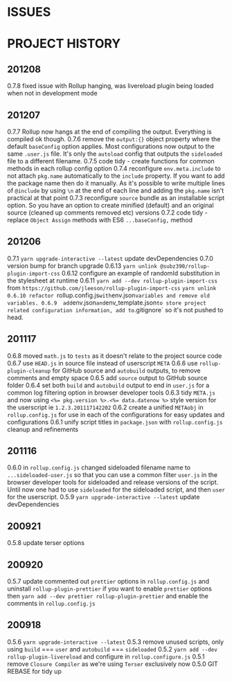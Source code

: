 # ISSUES


# PROJECT HISTORY

## 201208
0.7.8 fixed issue with Rollup hanging, was livereload plugin being loaded when not in development mode

## 201207
0.7.7 Rollup now hangs at the end of compiling the output.  Everything is compiled ok though.
0.7.6 remove the `output:{}` object property where the default `baseConfig` option applies.  Most configurations now output to the same `.user.js` file.  It's only the `autoload` config that outputs the `sideloaded` file to a different filename.
0.7.5 code tidy - create functions for common methods in each rollup config option
0.7.4 reconfigure `env.meta.include` to not attach `pkg.name` automatically to the `include` property.  If you want to add the package name then do it manually.  As it's possible to write multiple lines of `@include` by using `\n` at the end of each line and adding the `pkg.name` isn't practical at that point
0.7.3 reconfigure `source` bundle as an installable script option.  So you have an option to create minified (default) and an original source (cleaned up comments removed etc) versions
0.7.2 code tidy - replace `Object Assign` methods with ES6 `...baseConfig,` method
    

## 201206
0.7.1  `yarn upgrade-interactive --latest` update devDependencies
0.7.0  version bump for branch upgrade
0.6.13 `yarn unlink @subz390/rollup-plugin-import-css`
0.6.12 configure an example of randomId substitution in the stylesheet at runtime
0.6.11 `yarn add --dev rollup-plugin-import-css` from `https://github.com/jleeson/rollup-plugin-import-css`
       `yarn unlink 
0.6.10 refactor `rollup.config.js` with `env.json` variables and remove old variables.
0.6.9  add `env.json` and `env_template.json` to store project related configuration information, add to `.gitignore` so it's not pushed to head.

## 201117
0.6.8 moved `math.js` to `tests` as it doesn't relate to the project source code
0.6.7 use `HEAD.js` in source file instead of userscript `META`
0.6.6 use `rollup-plugin-cleanup` for GitHub source and `autobuild` outputs, to remove comments and empty space
0.6.5 add `source` output to GitHub source folder
0.6.4 set both `build` and `autobuild` output to end in `user.js` for a common log filtering option in browser developer tools
0.6.3 tidy `META.js` and now using `<%= pkg.version %>.<%= data.datenow %>` style version for the userscript ie `1.2.3.201117142202`
0.6.2 create a unified `METAobj` in `rollup.config.js` for use in each of the configurations for easy updates and configurations
0.6.1 unify script titles in `package.json` with `rollup.config.js` cleanup and refinements

## 201116
0.6.0 in `rollup.config.js` changed sideloaded filename name to `...sideloaded-user.js` so that you can use a common filter `user.js` in the browser developer tools for sideloaded and release versions of the script.  Until now one had to use `sideloaded` for the sideloaded script, and then `user` for the userscript.
0.5.9 `yarn upgrade-interactive --latest` update devDependencies

## 200921
0.5.8 update terser options

## 200920
0.5.7 update commented out `prettier` options in `rollup.config.js` and uninstall `rollup-plugin-prettier`
      if you want to enable `prettier` options then `yarn add --dev prettier rollup-plugin-prettier` and enable the comments in `rollup.config.js`

## 200918
0.5.6 `yarn upgrade-interactive --latest`
0.5.3 remove unused scripts, only using `build` === `user` and `autobuild` === `sideloaded`
0.5.2 `yarn add --dev rollup-plugin-livereload` and configure in `rollup.configure.js`
0.5.1 remove `Closure Compiler` as we're using `Terser` exclusively now
0.5.0 GIT REBASE for tidy up
